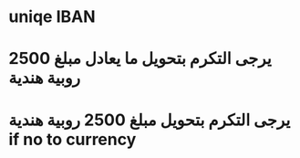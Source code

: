 # uniqe IBAN

# يرجى التكرم بتحويل ما يعادل مبلغ 2500 روبية هندية
# يرجى التكرم بتحويل  مبلغ 2500 روبية هندية if no to currency